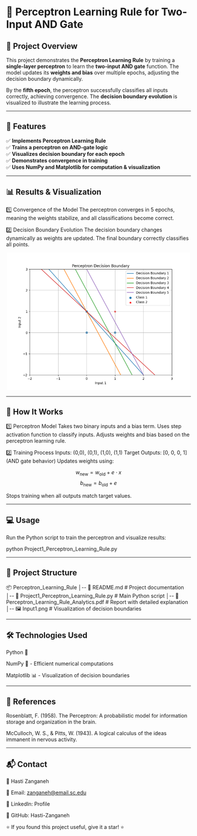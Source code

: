 # 🧠 Perceptron Learning Rule for Two-Input AND Gate

## 📌 Project Overview
This project demonstrates the **Perceptron Learning Rule** by training a **single-layer perceptron** to learn the **two-input AND gate** function. The model updates its **weights and bias** over multiple epochs, adjusting the decision boundary dynamically. 

By the **fifth epoch**, the perceptron successfully classifies all inputs correctly, achieving convergence. The **decision boundary evolution** is visualized to illustrate the learning process.

---

## 🚀 Features
✅ **Implements Perceptron Learning Rule**  
✅ **Trains a perceptron on AND-gate logic**  
✅ **Visualizes decision boundary for each epoch**  
✅ **Demonstrates convergence in training**  
✅ **Uses NumPy and Matplotlib for computation & visualization**  

---

##  📊 Results & Visualization
1️⃣ Convergence of the Model
The perceptron converges in 5 epochs, meaning the weights stabilize, and all classifications become correct.

2️⃣ Decision Boundary Evolution
The decision boundary changes dynamically as weights are updated.
The final boundary correctly classifies all points.

<p align="center"> <img src="Input1.png" alt="Decision Boundary Visualization" width="500"> </p>

---

##  📝 How It Works
1️⃣ Perceptron Model
Takes two binary inputs and a bias term.
Uses step activation function to classify inputs.
Adjusts weights and bias based on the perceptron learning rule.

2️⃣ Training Process
Inputs: (0,0), (0,1), (1,0), (1,1)
Target Outputs: [0, 0, 0, 1] (AND gate behavior)
Updates weights using:

$$ w_{\text{new}} = w_{\text{old}} + e \cdot x $$
$$ b_{\text{new}} = b_{\text{old}} + e $$

Stops training when all outputs match target values.

---

## 💻 Usage
Run the Python script to train the perceptron and visualize results:

python Project1_Perceptron_Learning_Rule.py

---

## 📂 Project Structure
📦 Perceptron_Learning_Rule
│-- 📄 README.md                # Project documentation
│-- 📄 Project1_Perceptron_Learning_Rule.py  # Main Python script
│-- 📄 Perceptron_Learning_Rule_Analytics.pdf # Report with detailed explanation
│-- 🖼 Input1.png    # Visualization of decision boundaries


---

##  🛠 Technologies Used
Python 🐍

NumPy 🧮 - Efficient numerical computations

Matplotlib 📊 - Visualization of decision boundaries

---

## 📖 References
Rosenblatt, F. (1958). The Perceptron: A probabilistic model for information storage and organization in the brain.

McCulloch, W. S., & Pitts, W. (1943). A logical calculus of the ideas immanent in nervous activity.

---

## 📬 Contact
👤 Hasti Zanganeh

📧 Email: zanganeh@email.sc.edu

🔗 LinkedIn: Profile

📂 GitHub: Hasti-Zanganeh

⭐ If you found this project useful, give it a star! ⭐
